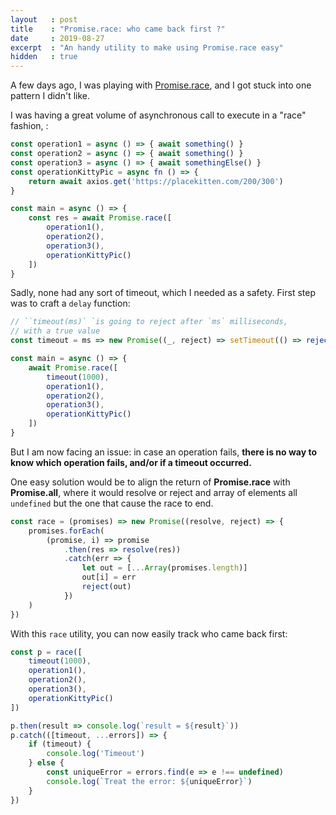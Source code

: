 ```yaml
---
layout   : post
title    : "Promise.race: who came back first ?"
date     : 2019-08-27
excerpt  : "An handy utility to make using Promise.race easy"
hidden   : true
---
```


A few days ago, I was playing with [Promise.race](https://developer.mozilla.org/en-US/docs/Web/JavaScript/Reference/Global_Objects/Promise/race), and I got stuck into one pattern I didn't like.

I was having a great volume of asynchronous call to execute in a "race" fashion, :
```js
const operation1 = async () => { await something() }
const operation2 = async () => { await something() }
const operation3 = async () => { await somethingElse() }
const operationKittyPic = async fn () => {
    return await axios.get('https://placekitten.com/200/300')
}

const main = async () => {
    const res = await Promise.race([
        operation1(),
        operation2(),
        operation3(),
        operationKittyPic()
    ])
}

```

Sadly, none had any sort of timeout, which I needed as a safety. First step was to craft a `delay` function:

```js
// ``timeout(ms)` `is going to reject after `ms` milliseconds,
// with a true value
const timeout = ms => new Promise((_, reject) => setTimeout(() => reject(true), ms))

const main = async () => {
    await Promise.race([
        timeout(1000),
        operation1(),
        operation2(),
        operation3(),
        operationKittyPic()
    ])
}
```

But I am now facing an issue: in case an operation fails, **there is no way to know which operation fails, and/or if a timeout occurred.**

One easy solution would be to align the return of **Promise.race** with **Promise.all**, where it would resolve or reject and array of elements all `undefined` but the one that cause the race to end.

```js
const race = (promises) => new Promise((resolve, reject) => {
    promises.forEach(
        (promise, i) => promise
            .then(res => resolve(res))
            .catch(err => {
                let out = [...Array(promises.length)]
                out[i] = err
                reject(out)
            })
    )
})
```

With this `race` utility, you can now easily track who came back first:
```js
const p = race([
    timeout(1000),
    operation1(),
    operation2(),
    operation3(),
    operationKittyPic()
])

p.then(result => console.log(`result = ${result}`))
p.catch(([timeout, ...errors]) => {
    if (timeout) {
        console.log('Timeout')
    } else {
        const uniqueError = errors.find(e => e !== undefined)
        console.log(`Treat the error: ${uniqueError}`)
    }
})
```
